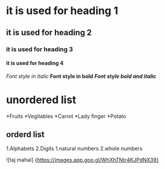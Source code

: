 # it is used for heading 1
## it is used for heading 2
### it is used for heading 3
#### it is used for heading 4
*Font style in italic*
**Font style in bold**
***Font style bold and italic***
# unordered list
*Fruits
*Vegitables
      *Carrot
      *Lady finger
      *Potato
## orderd list
1.Alphabets
2.Digits
            1.natural numbers
            2.whole numbers
 
 ![taj mahal] {https://images.app.goo.gl/WhXhTNtr4KJPdNX39}
